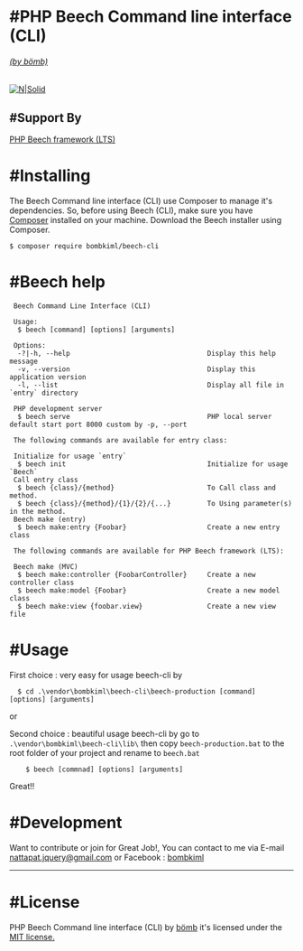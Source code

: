 # #PHP Beech Command line interface (CLI)
###### [(by bömb)](https://www.facebook.com/bombkiml)

[![N|Solid](https://image.ibb.co/cyCpFe/beechcli_Plus_Beechx1.png)](https://github.com/bombkiml/beech-cli)

## #Support By
[PHP Beech framework (LTS)](https://github.com/bombkiml/phpbeech)

# #Installing
The Beech Command line interface (CLI) use Composer to manage it's dependencies. So, before using Beech (CLI), make sure you have [Composer](https://getcomposer.org/) installed on your machine. Download the Beech installer using Composer.
    
    $ composer require bombkiml/beech-cli

# #Beech help
    
     Beech Command Line Interface (CLI)
    
     Usage:
      $ beech [command] [options] [arguments]
    
     Options:
      -?|-h, --help                                  Display this help message
      -v, --version                                  Display this application version
      -l, --list                                     Display all file in `entry` directory
     
     PHP development server
      $ beech serve                                  PHP local server default start port 8000 custom by -p, --port   
      
     The following commands are available for entry class:
     
     Initialize for usage `entry`
      $ beech init                                   Initialize for usage `Beech`
     Call entry class
      $ beech {class}/{method}                       To Call class and method.
      $ beech {class}/{method}/{1}/{2}/{...}         To Using parameter(s) in the method.
     Beech make (entry)
      $ beech make:entry {Foobar}                    Create a new entry class
     
     The following commands are available for PHP Beech framework (LTS):
     
     Beech make (MVC)
      $ beech make:controller {FoobarController}     Create a new controller class
      $ beech make:model {Foobar}                    Create a new model class
      $ beech make:view {foobar.view}                Create a new view file
    
# #Usage

First choice : very easy for usage beech-cli by

      $ cd .\vendor\bombkiml\beech-cli\beech-production [command] [options] [arguments]
        
or 

Second choice : beautiful usage beech-cli by go to `` .\vendor\bombkiml\beech-cli\lib\ `` then copy `` beech-production.bat `` to the root folder of your project and rename to `` beech.bat `` 

        $ beech [commnad] [options] [arguments]
    
Great!!

# #Development

Want to contribute or join for Great Job!, You can contact to me via E-mail nattapat.jquery@gmail.com or Facebook : [bombkiml](https://www.facebook.com/bombkiml)

----
# #License

PHP Beech Command line interface (CLI) by [bömb](https://www.facebook.com/bombkiml) it's licensed under the [MIT license.](https://opensource.org/licenses/MIT)
